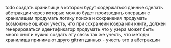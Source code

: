 todo создать хранилище в котором будут содержаться данные
     сделать абстракции через которые можно будет производить операции с хранилищем
     продумать логику поиска и сохранения
     продумать возможные ошибки
     учесть, что при сохранеии юзера или книги, должен генерироваться идентификатор
     продумать что у узера может быть много книг и нужно создать эту связь
     так же учесть, что методы хранилища принимают друго gitтип данных - учесть это в абстракции